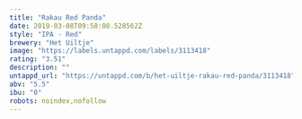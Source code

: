 ```yaml
---
title: "Rakau Red Panda"
date: 2019-03-08T09:58:08.528562Z
style: "IPA - Red"
brewery: "Het Uiltje"
image: "https://labels.untappd.com/labels/3113418"
rating: "3.51"
description: ""
untappd_url: "https://untappd.com/b/het-uiltje-rakau-red-panda/3113418"
abv: "5.5"
ibu: "0"
robots: noindex,nofollow
---
```

